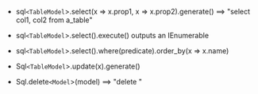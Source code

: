 ﻿* sql`<TableModel`>.select(x => x.prop1, x => x.prop2).generate() ==> "select col1, col2 from a_table"
* sql`<TableModel`>.select().execute() outputs an IEnumerable
* sql`<TableModel`>.select().where(predicate).order_by(x => x.name)
* Sql`<TableModel`>.update(x).generate()

* Sql.delete`<Model`>(model) ==> "delete "
